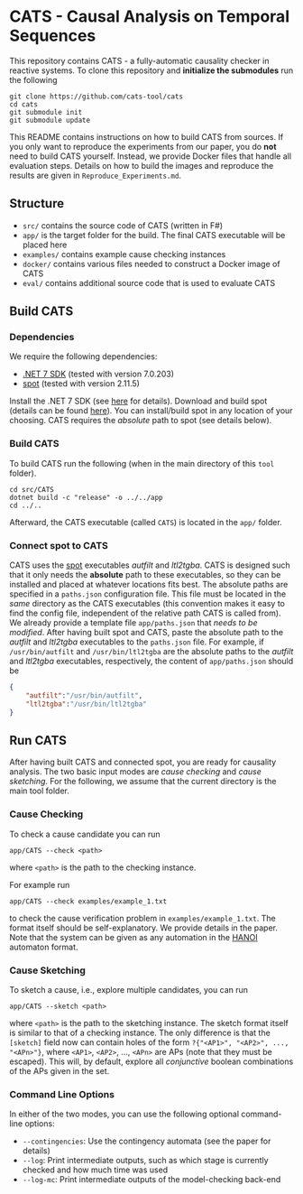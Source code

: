 # CATS - Causal Analysis on Temporal Sequences

This repository contains CATS - a fully-automatic causality checker in reactive systems.
To clone this repository and **initialize the submodules** run the following

```shell
git clone https://github.com/cats-tool/cats
cd cats
git submodule init
git submodule update
```

This README contains instructions on how to build CATS from sources. 
If you only want to reproduce the experiments from our paper, you do **not** need to build CATS yourself.
Instead, we provide Docker files that handle all evaluation steps.
Details on how to build the images and reproduce the results are given in `Reproduce_Experiments.md`.

## Structure 

- `src/` contains the source code of CATS (written in F#)
- `app/` is the target folder for the build. The final CATS executable will be placed here
- `examples/` contains example cause checking instances
- `docker/` contains various files needed to construct a Docker image of CATS 
- `eval/` contains additional source code that is used to evaluate CATS


## Build CATS

### Dependencies

We require the following dependencies:

- [.NET 7 SDK](https://dotnet.microsoft.com/en-us/download) (tested with version 7.0.203)
- [spot](https://spot.lrde.epita.fr/) (tested with version 2.11.5)

Install the .NET 7 SDK (see [here](https://dotnet.microsoft.com/en-us/download) for details).
Download and build spot (details can be found [here](https://spot.lrde.epita.fr/)). 
You can install/build spot in any location of your choosing. 
CATS requires the *absolute* path to spot (see details below).


### Build CATS

To build CATS run the following (when in the main directory of this `tool` folder).

```shell
cd src/CATS
dotnet build -c "release" -o ../../app
cd ../..
```

Afterward, the CATS executable (called `CATS`) is located in the `app/` folder.


### Connect spot to CATS

CATS uses the [spot](https://spot.lrde.epita.fr/) executables *autfilt* and *ltl2tgba*.
CATS is designed such that it only needs the **absolute** path to these executables, so they can be installed and placed at whatever locations fits best.
The absolute paths are specified in a `paths.json` configuration file. 
This file must be located in the *same* directory as the CATS executables (this convention makes it easy to find the config file, independent of the relative path CATS is called from). 
We already provide a template file `app/paths.json` that *needs to be modified*. 
After having built spot and CATS, paste the absolute path to the *autfilt* and *ltl2tgba* executables to the `paths.json` file. 
For example, if `/usr/bin/autfilt` and `/usr/bin/ltl2tgba` are the absolute paths to the *autfilt* and *ltl2tgba* executables, respectively, the content of `app/paths.json` should be

```json
{
    "autfilt":"/usr/bin/autfilt",
    "ltl2tgba":"/usr/bin/ltl2tgba"
}
```

## Run CATS

After having built CATS and connected spot, you are ready for causality analysis. 
The two basic input modes are *cause checking* and *cause sketching*.
For the following, we assume that the current directory is the main tool folder. 

### Cause Checking

To check a cause candidate you can run 

```shell
app/CATS --check <path>
```
where `<path>` is the path to the checking instance.

For example run
```shell
app/CATS --check examples/example_1.txt
```
to check the cause verification problem in `examples/example_1.txt`. 
The format itself should be self-explanatory. 
We provide details in the paper.
Note that the system can be given as any automation in the [HANOI](http://adl.github.io/hoaf/) automaton format. 

### Cause Sketching

To sketch a cause, i.e., explore multiple candidates, you can run 

```shell
app/CATS --sketch <path>
```

where `<path>` is the path to the sketching instance.
The sketch format itself is similar to that of a checking instance. 
The only difference is that the `[sketch]` field now can contain holes of the form `?{"<AP1>", "<AP2>", ..., "<APn>"}`, where `<AP1>`, `<AP2>`, ..., `<APn>` are APs (note that they must be escaped).
This will, by default, explore all *conjunctive* boolean combinations of the APs given in the set.

### Command Line Options

In either of the two modes, you can use the following optional command-line options:

- `--contingencies`: Use the contingency automata (see the paper for details)
- `--log`: Print intermediate outputs, such as which stage is currently checked and how much time was used
- `--log-mc`: Print intermediate outputs of the model-checking back-end

